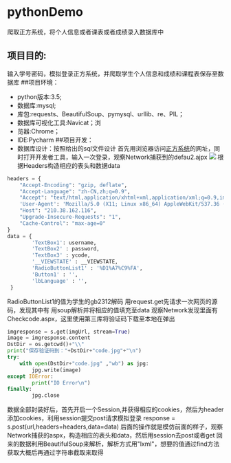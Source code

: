 # pythonDemo
爬取正方系统，将个人信息或者课表或者成绩录入数据库中
## 项目目的:
输入学号密码，模拟登录正方系统，并爬取学生个人信息和成绩和课程表保存至数据库
##项目环境：
* python版本:3.5;
* 数据库:mysql;
* 库包:requests、BeautifulSoup、pymysql、urllib、re、PIL；
* 数据库可视化工具:Navicat；浏
* 览器:Chrome；
* IDE:Pycharm
##项目开发：
* 数据库设计：按照给出的sql文件设计
首先用浏览器访问[正方系统](http://210.38.162.116/(wk5amj45g5b5dh55roqgh445)/default2.aspx)的网址，同时打开开发者工具，输入一次登录，观察Network捕获到的defau2.ajpx
![](https://github.com/Decherish/pythonDemo/raw/master/image/picture1.png)
根据Headers构造相应的表头和数据data
```python
headers = {
    "Accept-Encoding": "gzip, deflate",
    "Accept-Language": "zh-CN,zh;q=0.9",
    "Accept": "text/html,application/xhtml+xml,application/xml;q=0.9,image/webp,image/apng,*/*;q=0.8",
    'User-Agent': 'Mozilla/5.0 (X11; Linux x86_64) AppleWebKit/537.36 (KHTML, like Gecko) Chrome/57.0.2987.133 Safari/537.36',
    "Host": "210.38.162.116",
    "Upgrade-Insecure-Requests": "1",
    "Cache-Control": "max-age=0"
}
data = {
        'TextBox1': username,
        'TextBox2' : password,
        'TextBox3' : ycode,
        '__VIEWSTATE' : __VIEWSTATE,
        'RadioButtonList1' : '%D1%A7%C9%FA',
        'Button1' : '',
        'lbLanguage' : '',
 }
```
RadioButtonList1的值为学生的gb2312解码
用request.get先请求一次网页的源码，发现其中有
<input type="hidden" name="__VIEWSTATE" value="dDwtMTg3MTM5OTI5MTs7PjJ06Q8x0sjwFTIugwoEgtaDQze7">
用soup解析并将相应的值填充至data
观察Network发现里面有Checkcode.aspx，这里使用第三库将验证码下载至本地在弹出
```python
imgresponse = s.get(imgUrl, stream=True)
image = imgresponse.content
DstDir = os.getcwd()+"\\"
print("保存验证码到："+DstDir+"code.jpg"+"\n")
try:
    with open(DstDir+"code.jpg" ,"wb") as jpg:
        jpg.write(image)
except IOError:
        print("IO Error\n")
finally:
        jpg.close
```
数据全部封装好后，首先开启一个Session,并获得相应的cookies，然后为header添加cookies，利用session提交post请求模拟登录
response = s.post(url,headers=headers,data=data)
后面的操作就是模仿前面的样子，观察Network捕获的aspx，构造相应的表头和data，然后用session去post或者get
回来的数据利用BeautifulSoup来解析，解析方式用"lxml"，想要的值通过find方法获取大概后再通过字符串截取来取得
